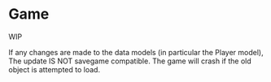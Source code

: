 # Game
WIP


If any changes are made to the data models (in particular the Player model), The update IS NOT savegame compatible. 
The game will crash if the old object is attempted to load.
